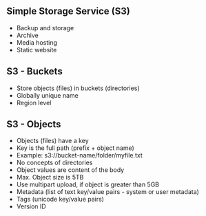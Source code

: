 ## Simple Storage Service (S3)
- Backup and storage
- Archive
- Media hosting
- Static website

## S3 - Buckets
- Store objects (files) in buckets (directories)
- Globally unique name
- Region level

## S3 - Objects
- Objects (files) have a key
- Key is the full path (prefix + object name)
- Example: s3://bucket-name/folder/myfile.txt
- No concepts of directories
- Object values are content of the body
- Max. Object size is 5TB
- Use multipart upload, if object is greater than 5GB
- Metadata (list of text key/value pairs - system or user metadata)
- Tags (unicode key/value pairs)
- Version ID
